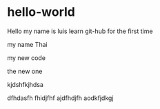 # hello-world

Hello my name is luis
learn git-hub for the first time

my name Thai



my new code

the new one




kjdshfkjhdsa

dfhdasfh
fhidjfhf
ajdfhdjfh
aodkfjdkgj


